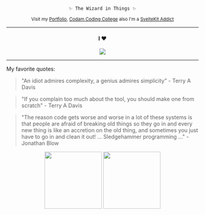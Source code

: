 </br>
<div align="center">
  <pre><code> ✨ The Wizard in Things ✨ </code></pre>
  <sub>Visit my <a href="https://portfolio.w2wizard.dev/">Portfolio</a>, <a href="https://github.com/codam-coding-college">Codam Coding College</a> also I'm a <a href="https://kit.svelte.dev">SvelteKit Addict</a></sub>
</div>

---

<div align="center">
  <h4>I ♥️ </h4>
  <img src="https://skillicons.dev/icons?i=svelte,unreal,ts,html,css,rust,docker,github,git,githubactions,nginx,sqlite,sentry,vite,zig,c,cs,cpp,md,cmake,cloudflare,dotnet,discord,)" />
</div>

---

My favorite quotes:

> "An idiot admires complexity, a genius admires simplicity” - Terry A Davis

> "If you complain too much about the tool, you should make one from scratch" - Terry A Davis

> "The reason code gets worse and worse in a lot of these systems is that people are afraid of breaking old things so they go in and every new thing is like an accretion on the old thing, and sometimes you just have to go in and clean it out!  … Sledgehammer programming …" - Jonathan Blow

<div align="center">
  <img src="https://github-readme-stats.vercel.app/api?username=w2wizard&theme=dark&show_icons=true" height="150"/>
  <img src="https://github-readme-stats.vercel.app/api/top-langs/?username=w2wizard&theme=dark&layout=compact" height="150"/> 
</div>

<!--![stats](https://github-readme-stats.vercel.app/api?username=w2wizard&theme=dark&show_icons=true) -->

